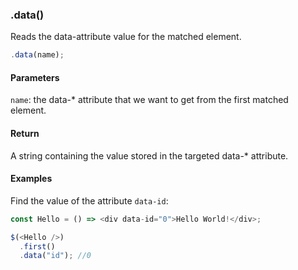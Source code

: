 ### .data()

Reads the data-attribute value for the matched element.

```js
.data(name);
```

#### Parameters

`name`: the data-\* attribute that we want to get from the first matched element.

#### Return

A string containing the value stored in the targeted data-\* attribute.

#### Examples

Find the value of the attribute `data-id`:

```js
const Hello = () => <div data-id="0">Hello World!</div>;
```

```js
$(<Hello />)
  .first()
  .data("id"); //0
```

